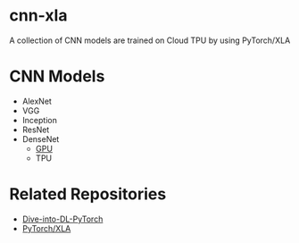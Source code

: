 # cnn-xla
A collection of CNN models are trained on Cloud TPU by using PyTorch/XLA

# CNN Models

- AlexNet
- VGG
- Inception
- ResNet
- DenseNet
    - [GPU](notebooks/DenseNet.ipynb)
    - TPU

# Related Repositories

- [Dive-into-DL-PyTorch](https://github.com/ShusenTang/Dive-into-DL-PyTorch)
- [PyTorch/XLA](https://github.com/pytorch/xla)

